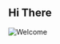 ## Hi There<a id="Welcome">
![Welcome](https://capsule-render.vercel.app/api?type=waving&height=200&text=Welcome!&fontAlign=80&fontAlignY=40&color=gradient)

